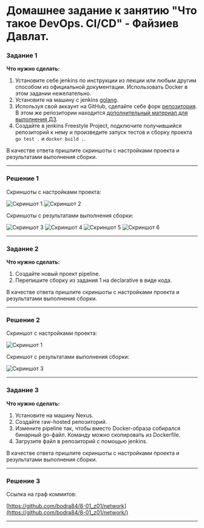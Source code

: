 # Домашнее задание к занятию "Что такое DevOps. СI/СD" - Файзиев Давлат.

### Задание 1

**Что нужно сделать:**

1. Установите себе jenkins по инструкции из лекции или любым другим способом из официальной документации. Использовать Docker в этом задании нежелательно.
2. Установите на машину с jenkins [golang](https://golang.org/doc/install).
3. Используя свой аккаунт на GitHub, сделайте себе форк [репозитория](https://github.com/netology-code/sdvps-materials.git). В этом же репозитории находится [дополнительный материал для выполнения ДЗ](https://github.com/netology-code/sdvps-materials/blob/main/CICD/8.2-hw.md).
3. Создайте в jenkins Freestyle Project, подключите получившийся репозиторий к нему и произведите запуск тестов и сборку проекта ```go test .``` и  ```docker build .```.

В качестве ответа пришлите скриншоты с настройками проекта и результатами выполнения сборки.

---

### Решение 1
  
Cкриншоты с настройками проекта:
  
![Скриншот 1](https://github.com/bodra84/8-02-hw/blob/main/img/1_1.png)
![Скриншот 2](https://github.com/bodra84/8-02-hw/blob/main/img/1_2.png)

  
Cкриншоты c результатами выполнения сборки:
  
![Скриншот 3](https://github.com/bodra84/8-02-hw/blob/main/img/1_3.png)
![Скриншот 4](https://github.com/bodra84/8-02-hw/blob/main/img/1_4.png)
![Скриншот 5](https://github.com/bodra84/8-02-hw/blob/main/img/1_5.png)
![Скриншот 6](https://github.com/bodra84/8-02-hw/blob/main/img/1_6.png)

---

### Задание 2

**Что нужно сделать:**

1. Создайте новый проект pipeline.
2. Перепишите сборку из задания 1 на declarative в виде кода.

В качестве ответа пришлите скриншоты с настройками проекта и результатами выполнения сборки.

---

### Решение 2

  
Cкриншот с настройками проекта:
  
![Скриншот 1](https://github.com/bodra84/8-02-hw/blob/main/img/2_1.png)

  
Cкриншот c результатами выполнения сборки:
  
![Скриншот 3](https://github.com/bodra84/8-02-hw/blob/main/img/2_2.png)

---

### Задание 3

**Что нужно сделать:**

1. Установите на машину Nexus.
1. Создайте raw-hosted репозиторий.
1. Измените pipeline так, чтобы вместо Docker-образа собирался бинарный go-файл. Команду можно скопировать из Dockerfile.
1. Загрузите файл в репозиторий с помощью jenkins.

В качестве ответа пришлите скриншоты с настройками проекта и результатами выполнения сборки.

---

### Решение 3
  
Ссылка на граф коммитов:
  
[https://github.com/bodra84/8-01_z01/network](https://github.com/bodra84/8-01_z01/network/)

---
